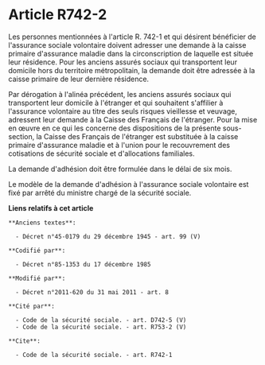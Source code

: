 # Article R742-2

Les personnes mentionnées à l'article R. 742-1 et qui désirent bénéficier de l'assurance sociale volontaire doivent adresser
une demande à la caisse primaire d'assurance maladie dans la circonscription de laquelle est située leur résidence. Pour les
anciens assurés sociaux qui transportent leur domicile hors du territoire métropolitain, la demande doit être adressée à la
caisse primaire de leur dernière résidence. 

Par dérogation à l'alinéa précédent, les anciens assurés sociaux qui transportent leur domicile à l'étranger et qui
souhaitent s'affilier à l'assurance volontaire au titre des seuls risques vieillesse et veuvage, adressent leur demande à la
Caisse des Français de l'étranger. Pour la mise en œuvre en ce qui les concerne des dispositions de la présente sous-section,
la Caisse des Français de l'étranger est substituée à la caisse primaire d'assurance maladie et à l'union pour le
recouvrement des cotisations de sécurité sociale et d'allocations familiales. 

La demande d'adhésion doit être formulée dans le délai de six mois. 

Le modèle de la demande d'adhésion à l'assurance sociale volontaire est fixé par arrêté du ministre chargé de la sécurité
sociale.

**Liens relatifs à cet article**

	**Anciens textes**:

	  - Décret n°45-0179 du 29 décembre 1945 - art. 99 (V)

	**Codifié par**:

	  - Décret n°85-1353 du 17 décembre 1985

	**Modifié par**:

	  - Décret n°2011-620 du 31 mai 2011 - art. 8

	**Cité par**:

	  - Code de la sécurité sociale. - art. D742-5 (V)
	  - Code de la sécurité sociale. - art. R753-2 (V)

	**Cite**:

	  - Code de la sécurité sociale. - art. R742-1
